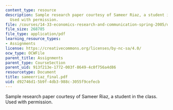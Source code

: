 ```yaml
---
content_type: resource
description: Sample research paper courtesy of Sameer Riaz, a student in the class.
  Used with permission.
file: /courses/14-33-economics-research-and-communication-spring-2005/d92746d15b9f4db3988c3055f9cefecb_sameerriaz_final.pdf
file_size: 268785
file_type: application/pdf
learning_resource_types:
- Assignments
license: https://creativecommons.org/licenses/by-nc-sa/4.0/
ocw_type: OCWFile
parent_title: Assignments
parent_type: CourseSection
parent_uid: 913f213e-1772-003f-8649-4c0f756a4d86
resourcetype: Document
title: sameerriaz_final.pdf
uid: d92746d1-5b9f-4db3-988c-3055f9cefecb
---
```

Sample research paper courtesy of Sameer Riaz, a student in the class. Used with permission.